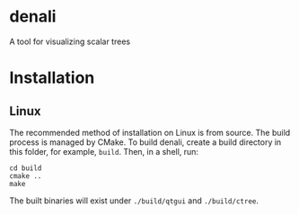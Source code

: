 denali
======
A tool for visualizing scalar trees

Installation
================================================================================

Linux
--------------------------------------------------------------------------------
The recommended method of installation on Linux is from source. The build
process is managed by CMake. To build denali, create a build directory
in this folder, for example, `build`. Then, in a shell, run:

    cd build
    cmake ..
    make

The built binaries will exist under `./build/qtgui` and `./build/ctree`.
